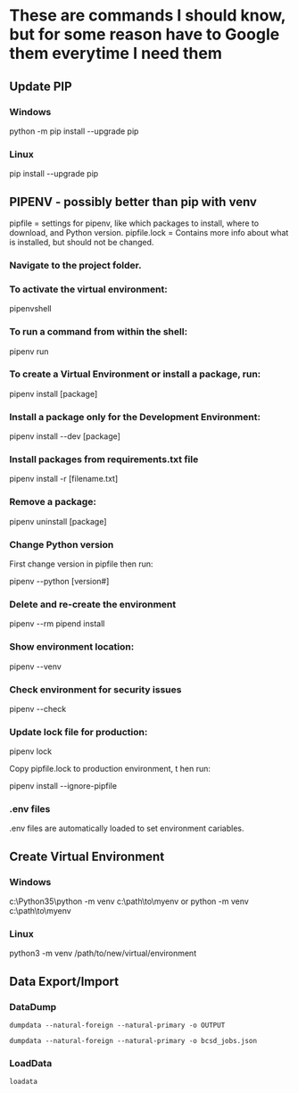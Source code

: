 # These are commands I should know, but for some reason have to Google them everytime I need them

## Update PIP

### Windows

  python -m pip install --upgrade pip

### Linux

  pip install --upgrade pip

## PIPENV - possibly better than pip with venv
pipfile = settings for pipenv, like which packages to install, where to download, and Python version.
pipfile.lock = Contains more info about what is installed, but should not be changed. 

### Navigate to the project folder.

### To activate the virtual environment:
  pipenvshell

### To run a command from within the shell:
 
  pipenv run

### To create a Virtual Environment or install a package, run:

  pipenv install [package]

### Install a package only for the Development Environment:

  pipenv install --dev [package]

### Install packages from requirements.txt file

  pipenv install -r [filename.txt]

### Remove a package:

  pipenv uninstall [package]

### Change Python version

First change version in pipfile then run:

  pipenv --python [version#]

### Delete and re-create the environment

  pipenv --rm
  pipend install

### Show environment location:

  pipenv --venv

### Check environment for security issues
  pipenv --check

### Update lock file for production:

  pipenv lock
  
Copy pipfile.lock to production environment, t hen run:
  
  pipenv install --ignore-pipfile

### .env files
  
.env files are automatically loaded to set environment cariables.


## Create Virtual Environment

### Windows

  c:\Python35\python -m venv c:\path\to\myenv
  or
  python -m venv c:\path\to\myenv
  
### Linux

  python3 -m venv /path/to/new/virtual/environment

## Data Export/Import
### DataDump
~~~
dumpdata --natural-foreign --natural-primary -o OUTPUT
~~~
~~~
dumpdata --natural-foreign --natural-primary -o bcsd_jobs.json
~~~
### LoadData
~~~
loadata
~~~
